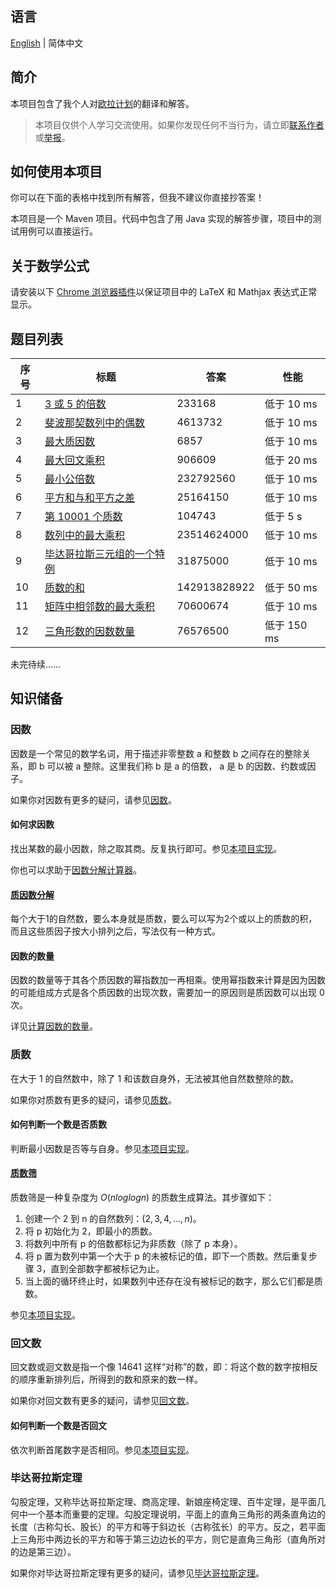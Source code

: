 ## 语言

[English](/README.md) | 简体中文

## 简介

本项目包含了我个人对[欧拉计划](https://projecteuler.net/)的翻译和解答。

> 本项目仅供个人学习交流使用。如果你发现任何不当行为，请立即[联系作者](mailto:er_tzw@163.com)或[举报](https://github.com/jackeggie/project-euler/issues/new)。

## 如何使用本项目

你可以在下面的表格中找到所有解答，但我不建议你直接抄答案！

本项目是一个 Maven 项目。代码中包含了用 Java 实现的解答步骤，项目中的测试用例可以直接运行。

## 关于数学公式

请安装以下 [Chrome 浏览器插件](https://github.com/orsharir/github-mathjax)以保证项目中的 LaTeX 和 Mathjax 表达式正常显示。

## 题目列表

| 序号  | 标题                                                                                     | 答案         | 性能        |
| ----- | --------------------------------------------------------------------------------------- | ------------ | ----------- |
| 1     | [3 或 5 的倍数](/src/main/java/name/jacktang/projecteuler/_1/README-zh_CN.md)            | 233168       | 低于 10 ms  |
| 2     | [斐波那契数列中的偶数](/src/main/java/name/jacktang/projecteuler/_2/README-zh_CN.md)      | 4613732      | 低于 10 ms  |
| 3     | [最大质因数](/src/main/java/name/jacktang/projecteuler/_3/README-zh_CN.md)               | 6857         | 低于 10 ms  |
| 4     | [最大回文乘积](/src/main/java/name/jacktang/projecteuler/_4/README-zh_CN.md)             | 906609       | 低于 20 ms  |
| 5     | [最小公倍数](/src/main/java/name/jacktang/projecteuler/_5/README-zh_CN.md)               | 232792560    | 低于 10 ms  |
| 6     | [平方和与和平方之差](/src/main/java/name/jacktang/projecteuler/_6/README-zh_CN.md)        | 25164150     | 低于 10 ms  |
| 7     | [第 10001 个质数](/src/main/java/name/jacktang/projecteuler/_7/README-zh_CN.md)          | 104743       | 低于 5 s    |
| 8     | [数列中的最大乘积](/src/main/java/name/jacktang/projecteuler/_8/README-zh_CN.md)          | 23514624000  | 低于 10 ms  |
| 9     | [毕达哥拉斯三元组的一个特例](/src/main/java/name/jacktang/projecteuler/_9/README-zh_CN.md) | 31875000     | 低于 10 ms  |
| 10    | [质数的和](/src/main/java/name/jacktang/projecteuler/_10/README-zh_CN.md)                | 142913828922 | 低于 50 ms  |
| 11    | [矩阵中相邻数的最大乘积](/src/main/java/name/jacktang/projecteuler/_11/README-zh_CN.md)    | 70600674     | 低于 10 ms  |
| 12    | [三角形数的因数数量](/src/main/java/name/jacktang/projecteuler/_12/README-zh_CN.md)       | 76576500     | 低于 150 ms |

未完待续……

## 知识储备

### 因数

因数是一个常见的数学名词，用于描述非零整数 a 和整数 b 之间存在的整除关系，即 b 可以被 a 整除。这里我们称 b 是 a 的倍数， a 是 b 的因数、约数或因子。

如果你对因数有更多的疑问，请参见[因数](https://zh.wikipedia.org/wiki/%E5%9B%A0%E6%95%B8)。

#### 如何求因数

找出某数的最小因数，除之取其商。反复执行即可。参见[本项目实现](/src/main/java/name/jacktang/projecteuler/util/MathUtil.java)。

你也可以求助于[因数分解计算器](https://www.calculator.net/factor-calculator.html)。

#### [质因数分解](https://zh.wikipedia.org/wiki/%E7%AE%97%E6%9C%AF%E5%9F%BA%E6%9C%AC%E5%AE%9A%E7%90%86)

每个大于1的自然数，要么本身就是质数，要么可以写为2个或以上的质数的积，而且这些质因子按大小排列之后，写法仅有一种方式。

#### 因数的数量

因数的数量等于其各个质因数的幂指数加一再相乘。使用幂指数来计算是因为因数的可能组成方式是各个质因数的出现次数，需要加一的原因则是质因数可以出现 0 次。

详见[计算因数的数量](https://www.basic-mathematics.com/counting-factors.html)。

### 质数

在大于 1 的自然数中，除了 1 和该数自身外，无法被其他自然数整除的数。

如果你对质数有更多的疑问，请参见[质数](https://zh.wikipedia.org/wiki/%E7%B4%A0%E6%95%B0)。

#### 如何判断一个数是否质数

判断最小因数是否等与自身。参见[本项目实现](/src/main/java/name/jacktang/projecteuler/util/MathUtil.java)。

#### [质数筛](https://zh.wikipedia.org/wiki/%E5%9F%83%E6%8B%89%E6%89%98%E6%96%AF%E7%89%B9%E5%B0%BC%E7%AD%9B%E6%B3%95)

质数筛是一种复杂度为 $O(n log log n)$ 的质数生成算法。其步骤如下：

1. 创建一个 2 到 n 的自然数列：$(2, 3, 4, ..., n)$。
2. 将 p 初始化为 2，即最小的质数。
3. 将数列中所有 p 的倍数都标记为非质数（除了 p 本身）。
4. 将 p 置为数列中第一个大于 p 的未被标记的值，即下一个质数。然后重复步骤 3，直到全部数字都被标记为止。
5. 当上面的循环终止时，如果数列中还存在没有被标记的数字，那么它们都是质数。

参见[本项目实现](/src/main/java/name/jacktang/projecteuler/util/MathUtil.java)。

### 回文数

回文数或迴文数是指一个像 14641 这样“对称”的数，即：将这个数的数字按相反的顺序重新排列后，所得到的数和原来的数一样。

如果你对回文数有更多的疑问，请参见[回文数](https://zh.wikipedia.org/wiki/%E5%9B%9E%E6%96%87%E6%95%B0)。

#### 如何判断一个数是否回文

依次判断首尾数字是否相同。参见[本项目实现](/src/main/java/name/jacktang/projecteuler/util/MathUtil.java)。

### 毕达哥拉斯定理

勾股定理，又称毕达哥拉斯定理、商高定理、新娘座椅定理、百牛定理，是平面几何中一个基本而重要的定理。勾股定理说明，平面上的直角三角形的两条直角边的长度（古称勾长、股长）的平方和等于斜边长（古称弦长）的平方。反之，若平面上三角形中两边长的平方和等于第三边边长的平方，则它是直角三角形（直角所对的边是第三边）。

如果你对毕达哥拉斯定理有更多的疑问，请参见[毕达哥拉斯定理](https://zh.wikipedia.org/wiki/%E5%8B%BE%E8%82%A1%E5%AE%9A%E7%90%86)。
